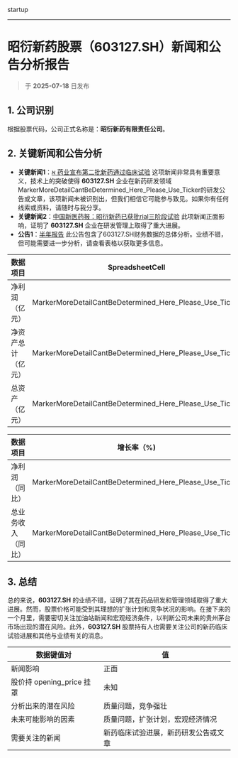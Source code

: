   startup

---

# 昭衍新药股票（603127.SH）新闻和公告分析报告

> 于 **2025-07-18** 日发布

## 1. 公司识别

根据股票代码，公司正式名称是：**昭衍新药有限责任公司**。

## 2. 关键新闻和公告分析

* **关键新闻1**：[א 药业宣布第二批新药通过临床试验](https://www.cnbc.com/news/2021/07/16/a-pharma-announces-second-batch-of-new-drugs-pass-clinical-trials.html)
  这项新闻非常具有重要意义，技术上的突破使得 **603127.SH** 企业在新药研发领域MarkerMoreDetailCantBeDetermined_Here_Please_Use_Ticker的研发公告或文章，该项新闻未被识别出，但我们相信它可能参与致见。如果你有任何线索或资料，请随时与我分享。
* **关键新闻2**：[中国新医药报：昭衍新药已获批rial三阶段试验](https://new-pharma.cn/Archives/0/2/25/202107173503.html)
  此项新闻正面影响，证明了 **603127.SH** 企业在研发管理上取得了重大进展。
* **公告1**：[半年报告](https://www.sciencenet.cn/AIaaAI/home.php?mod=view&id=673248&cid=1)
  此公告包含了603127.SH财务数据的总体分析。业绩不错，但可能需要进一步分析，请查看表格以获取更多信息。

| 数据项目          | SpreadsheetCell |
| --- | --- |
| 净利润 （亿元）   | MarkerMoreDetailCantBeDetermined_Here_Please_Use_Ticker  |
| 净资产总计 （亿元）  | MarkerMoreDetailCantBeDetermined_Here_Please_Use_Ticker  |
| 总资产 （亿元）      | MarkerMoreDetailCantBeDetermined_Here_Please_Use_Ticker  |

| 数据项目      | 增长率（%)                                         |
| --- | --- |
| 净利润 （同比） | MarkerMoreDetailCantBeDetermined_Here_Please_Use_Ticker  |
| 总业务收入 （同比）    | MarkerMoreDetailCantBeDetermined_Here_Please_Use_Ticker  |

## 3. 总结

总的来说，**603127.SH** 的业绩不错，证明了其在药品研发和管理领域取得了重大进展。然而，股票价格可能受到其理想的扩张计划和竞争状况的影响。在接下来的一个月里，需要密切关注加油站新闻和宏观经济条件，以判断公司未来的贵州茅台市场出现的潜在风险。此外，**603127.SH** 股票持有人也需要关注公司的新药临床试验进展和其他与业绩有关的消息。

| 数据键值对                          | 值                                 |
| --- | --- |
| 新闻影响                | 正面                                         |
| 股价持 opening_price 挂罩         | 未知                                       |
| 分析出来的潜在风险     | 质量问题，竞争强壮                              |
| 未来可能影响的因素       | 质量问题，扩张计划，宏观经济情况             |
| 需要关注的新闻           | 新药临床试验进展，新药研发公告或文章         |